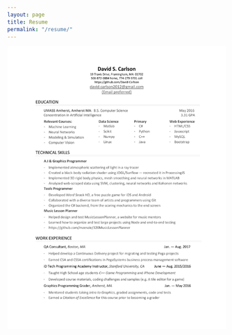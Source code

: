 ```yaml
---
layout: page
title: Resume
permalink: "/resume/"
---
```

<div class="text-center">
    <img src="/img/blog/dataresume.jpg" class="rounded">
</div>


<!-- <a href="http://example.com/files/myfile.pdf" target="_blank">Download</a> -->
